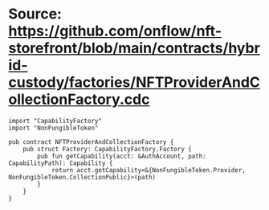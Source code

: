 # Source: https://github.com/onflow/nft-storefront/blob/main/contracts/hybrid-custody/factories/NFTProviderAndCollectionFactory.cdc

```
import "CapabilityFactory"
import "NonFungibleToken"

pub contract NFTProviderAndCollectionFactory {
    pub struct Factory: CapabilityFactory.Factory {
        pub fun getCapability(acct: &AuthAccount, path: CapabilityPath): Capability {
            return acct.getCapability<&{NonFungibleToken.Provider, NonFungibleToken.CollectionPublic}>(path)
        }
    }
}
```